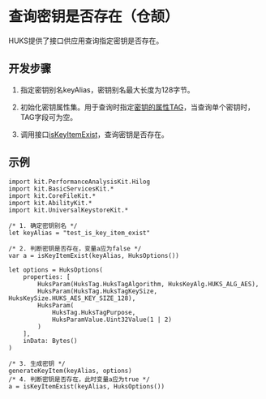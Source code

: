 # 查询密钥是否存在（仓颉）

HUKS提供了接口供应用查询指定密钥是否存在。

## 开发步骤

1. 指定密钥别名keyAlias，密钥别名最大长度为128字节。

2. 初始化密钥属性集。用于查询时指定[密钥的属性TAG](../../../../API_Reference/source_zh_cn/UniversalKeystoreKit/cj-apis-security_huks.md#class-huksoptions)，当查询单个密钥时，TAG字段可为空。

3. 调用接口[isKeyItemExist](../../../../API_Reference/source_zh_cn/UniversalKeystoreKit/cj-apis-security_huks.md#func-iskeyitemexiststring-huksoptions)，查询密钥是否存在。

## 示例

<!-- compile -->

```cangjie
import kit.PerformanceAnalysisKit.Hilog
import kit.BasicServicesKit.*
import kit.CoreFileKit.*
import kit.AbilityKit.*
import kit.UniversalKeystoreKit.*

/* 1. 确定密钥别名 */
let keyAlias = "test_is_key_item_exist"

/* 2. 判断密钥是否存在，变量a应为false */
var a = isKeyItemExist(keyAlias, HuksOptions())

let options = HuksOptions(
    properties: [
        HuksParam(HuksTag.HuksTagAlgorithm, HuksKeyAlg.HUKS_ALG_AES),
        HuksParam(HuksTag.HuksTagKeySize, HuksKeySize.HUKS_AES_KEY_SIZE_128),
        HuksParam(
            HuksTag.HuksTagPurpose,
            HuksParamValue.Uint32Value(1 | 2)
        )
    ],
    inData: Bytes()
)

/* 3. 生成密钥 */
generateKeyItem(keyAlias, options)
/* 4. 判断密钥是否存在，此时变量a应为true */
a = isKeyItemExist(keyAlias, HuksOptions())
```
